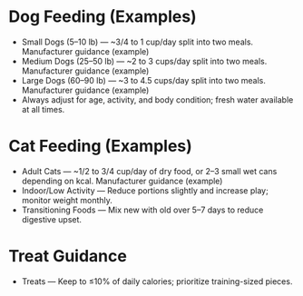 # Dog Feeding (Examples)

- Small Dogs (5–10 lb) — ~3/4 to 1 cup/day split into two meals. Manufacturer guidance (example)
- Medium Dogs (25–50 lb) — ~2 to 3 cups/day split into two meals. Manufacturer guidance (example)
- Large Dogs (60–90 lb) — ~3 to 4.5 cups/day split into two meals. Manufacturer guidance (example)
- Always adjust for age, activity, and body condition; fresh water available at all times.

# Cat Feeding (Examples)

- Adult Cats — ~1/2 to 3/4 cup/day of dry food, or 2–3 small wet cans depending on kcal. Manufacturer guidance (example)
- Indoor/Low Activity — Reduce portions slightly and increase play; monitor weight monthly.
- Transitioning Foods — Mix new with old over 5–7 days to reduce digestive upset.

# Treat Guidance

- Treats — Keep to ≤10% of daily calories; prioritize training-sized pieces.
